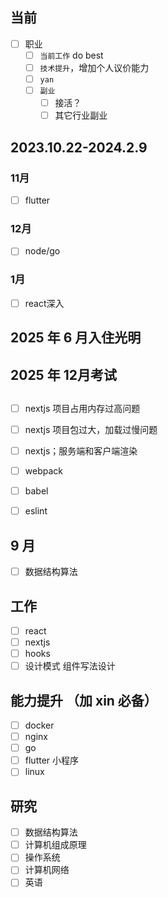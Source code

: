 ## 当前

- [ ] 职业
  - [ ] `当前工作` do best
  - [ ] `技术提升`，增加个人议价能力
  - [ ] `yan`
  - [ ] `副业`
    - [ ] 接活？
    - [ ] 其它行业副业

## 2023.10.22-2024.2.9

### 11月
- [ ] flutter

### 12月
- [ ] node/go

### 1月
- [ ] react深入

## 2025 年 6 月入住光明

## 2025 年 12月考试

##

- [ ] nextjs 项目占用内存过高问题
- [ ] nextjs 项目包过大，加载过慢问题

- [ ] nextjs；服务端和客户端渲染
- [ ] webpack
- [ ] babel
- [ ] eslint

## 9 月

- [ ] 数据结构算法

## 工作

- [ ] react
- [ ] nextjs
- [ ] hooks
- [ ] 设计模式 组件写法设计

## 能力提升 （加 xin 必备）

- [ ] docker
- [ ] nginx
- [ ] go
- [ ] flutter 小程序
- [ ] linux

## 研究

- [ ] 数据结构算法
- [ ] 计算机组成原理
- [ ] 操作系统
- [ ] 计算机网络
- [ ] 英语

<!-- ## nextjs 项目运行时内存占用极大

- [ ] 谷歌性能分析 performance memory
- [ ] 解决项目运行卡顿问题
- [ ] 项目构建相关熟练掌握(webpack babel eslint nextjs vite npm nodemodules)
- [ ] 相关优化出文档笔记 -->
